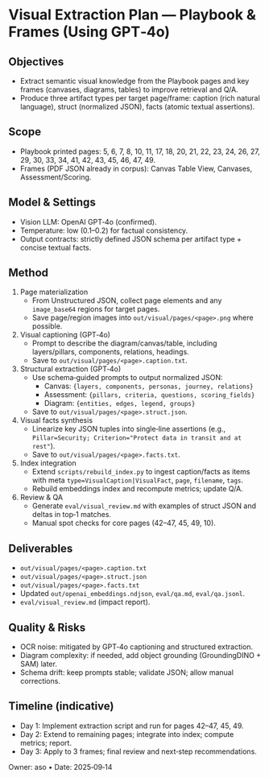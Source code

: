 # Visual Extraction Plan — Playbook & Frames (Using GPT‑4o)

## Objectives
- Extract semantic visual knowledge from the Playbook pages and key frames (canvases, diagrams, tables) to improve retrieval and Q/A.
- Produce three artifact types per target page/frame: caption (rich natural language), struct (normalized JSON), facts (atomic textual assertions).

## Scope
- Playbook printed pages: 5, 6, 7, 8, 10, 11, 17, 18, 20, 21, 22, 23, 24, 26, 27, 29, 30, 33, 34, 41, 42, 43, 45, 46, 47, 49.
- Frames (PDF JSON already in corpus): Canvas Table View, Canvases, Assessment/Scoring.

## Model & Settings
- Vision LLM: OpenAI GPT‑4o (confirmed).
- Temperature: low (0.1–0.2) for factual consistency.
- Output contracts: strictly defined JSON schema per artifact type + concise textual facts.

## Method
1. Page materialization
   - From Unstructured JSON, collect page elements and any `image_base64` regions for target pages.
   - Save page/region images into `out/visual/pages/<page>.png` where possible.
2. Visual captioning (GPT‑4o)
   - Prompt to describe the diagram/canvas/table, including layers/pillars, components, relations, headings.
   - Save to `out/visual/pages/<page>.caption.txt`.
3. Structural extraction (GPT‑4o)
   - Use schema‑guided prompts to output normalized JSON:
     - Canvas: `{layers, components, personas, journey, relations}`
     - Assessment: `{pillars, criteria, questions, scoring_fields}`
     - Diagram: `{entities, edges, legend, groups}`
   - Save to `out/visual/pages/<page>.struct.json`.
4. Visual facts synthesis
   - Linearize key JSON tuples into single‑line assertions (e.g., `Pillar=Security; Criterion="Protect data in transit and at rest"`).
   - Save to `out/visual/pages/<page>.facts.txt`.
5. Index integration
   - Extend `scripts/rebuild_index.py` to ingest caption/facts as items with meta `type=VisualCaption|VisualFact`, `page`, `filename`, `tags`.
   - Rebuild embeddings index and recompute metrics; update Q/A.
6. Review & QA
   - Generate `eval/visual_review.md` with examples of struct JSON and deltas in top‑1 matches.
   - Manual spot checks for core pages (42–47, 45, 49, 10).

## Deliverables
- `out/visual/pages/<page>.caption.txt`
- `out/visual/pages/<page>.struct.json`
- `out/visual/pages/<page>.facts.txt`
- Updated `out/openai_embeddings.ndjson`, `eval/qa.md`, `eval/qa.jsonl`.
- `eval/visual_review.md` (impact report).

## Quality & Risks
- OCR noise: mitigated by GPT‑4o captioning and structured extraction.
- Diagram complexity: if needed, add object grounding (GroundingDINO + SAM) later.
- Schema drift: keep prompts stable; validate JSON; allow manual corrections.

## Timeline (indicative)
- Day 1: Implement extraction script and run for pages 42–47, 45, 49.
- Day 2: Extend to remaining pages; integrate into index; compute metrics; report.
- Day 3: Apply to 3 frames; final review and next‑step recommendations.

Owner: aso • Date: 2025‑09‑14


